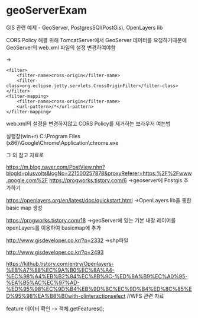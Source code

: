 # geoServerExam
GIS 관련 예제 - GeoServer, PostgresSQl(PostGis), OpenLayers lib

CORS Policy 해결 위해 TomcatServer에서 GeoServer 데이터를 요청하기때문에 GeoServer의 web.xml 파일의 설정 변경하여야함


->
    
    <filter>
        <filter-name>cross-origin</filter-name>
        <filter-class>org.eclipse.jetty.servlets.CrossOriginFilter</filter-class>
    </filter>
    <filter-mapping>
        <filter-name>cross-origin</filter-name>
        <url-pattern>/*</url-pattern>
    </filter-mapping>


web.xml의 설정을 변경하지않고 CORS Policy를 제거하는 브라우저 여는법

실행창(win+r) C:\Program Files (x86)\Google\Chrome\Application\chrome.exe


그 외 참고 자료로

https://m.blog.naver.com/PostView.nhn?blogId=plusvolts&logNo=221500257878&proxyReferer=https:%2F%2Fwww.google.com%2F
https://progworks.tistory.com/6
->geoserver에 Postgis 추가하기


https://openlayers.org/en/latest/doc/quickstart.html
->OpenLayers lib을 통한 basic map 생성

https://progworks.tistory.com/18
->geoServer에 있는 기본 내장 레이어를 openLayers를 이용하여 basicmap에 추가


http://www.gisdeveloper.co.kr/?p=2332
->shp파일


http://www.gisdeveloper.co.kr/?p=2493

https://kithub.tistory.com/entry/Openlayers-%EB%A7%88%EC%9A%B0%EC%8A%A4-%EC%98%A4%EB%B2%84%EC%8B%9C-%ED%8A%B9%EC%A0%95-%EA%B5%AC%EC%97%AD-%ED%95%98%EC%9D%B4%EB%9D%BC%EC%9D%B4%ED%8C%85%ED%95%98%EA%B8%B0with-olinteractionselect
//WFS 관련 자료



feature 데이터 확인 -> 객체.getFeatures();

